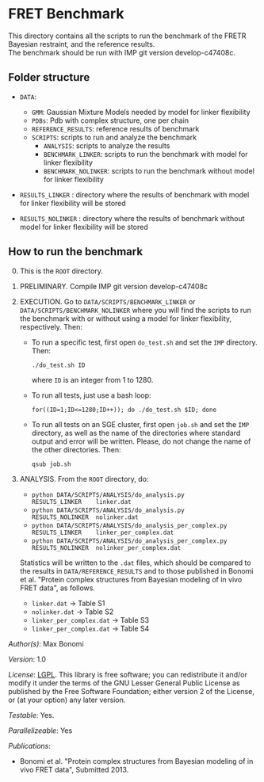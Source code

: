 # FRET Benchmark

This directory contains all the scripts to run the benchmark of the FRETR
Bayesian restraint, and the reference results.  
The benchmark should be run with IMP git version develop-c47408c.

## Folder structure 

- `DATA`:
  - `GMM`:  Gaussian Mixture Models needed by model for linker flexibility
  - `PDBs`: Pdb with complex structure, one per chain
  - `REFERENCE_RESULTS`: reference results of benchmark
  - `SCRIPTS`: scripts to run and analyze the benchmark
     - `ANALYSIS`: scripts to analyze the results
     - `BENCHMARK_LINKER`: scripts to run the benchmark with model for linker flexibility
     - `BENCHMARK_NOLINKER`: scripts to run the benchmark without model for linker flexibility
      
- `RESULTS_LINKER`   : directory where the results of benchmark with model for linker flexibility will be stored
- `RESULTS_NOLINKER` : directory where the results of benchmark without model for linker flexibility will be stored

## How to run the benchmark 

0) This is the `ROOT` directory.

1) PRELIMINARY. Compile IMP git version develop-c47408c

2) EXECUTION. Go to `DATA/SCRIPTS/BENCHMARK_LINKER` or `DATA/SCRIPTS/BENCHMARK_NOLINKER` where you will find
   the scripts to run the benchmark with or without using a model for linker flexibility, respectively. Then: 

   - To run a specific test, first open `do_test.sh` and set the `IMP` directory. Then:

      `./do_test.sh ID`

     where `ID` is an integer from 1 to 1280.

   - To run all tests, just use a bash loop:

      `for((ID=1;ID<=1280;ID++)); do ./do_test.sh $ID; done`

   - To run all tests on an SGE cluster, first open `job.sh` and set the `IMP` directory, as well as
     the name of the directories where standard output and error will be written.
     Please, do not change the name of the other directories. Then:

      `qsub job.sh`

3) ANALYSIS. From the `ROOT` directory, do:

   - `python DATA/SCRIPTS/ANALYSIS/do_analysis.py             RESULTS_LINKER    linker.dat`    
   - `python DATA/SCRIPTS/ANALYSIS/do_analysis.py             RESULTS_NOLINKER  nolinker.dat`
   - `python DATA/SCRIPTS/ANALYSIS/do_analysis_per_complex.py RESULTS_LINKER    linker_per_complex.dat`
   - `python DATA/SCRIPTS/ANALYSIS/do_analysis_per_complex.py RESULTS_NOLINKER  nolinker_per_complex.dat`

   Statistics will be written to the `.dat` files, which should be compared to the results in `DATA/REFERENCE_RESULTS` and to those
   published in Bonomi et al. "Protein complex structures from Bayesian modeling of in vivo FRET data", as follows.
   - `linker.dat`             -> Table S1
   - `nolinker.dat`           -> Table S2
   - `linker_per_complex.dat` -> Table S3
   - `linker_per_complex.dat` -> Table S4


_Author(s)_: Max Bonomi

_Version_: 1.0


_License_: [LGPL](http://www.gnu.org/licenses/old-licenses/lgpl-2.1.html).
This library is free software; you can redistribute it and/or
modify it under the terms of the GNU Lesser General Public
License as published by the Free Software Foundation; either
version 2 of the License, or (at your option) any later version.

_Testable_: Yes.

_Parallelizeable_: Yes

_Publications_:
 - Bonomi et al. "Protein complex structures from Bayesian modeling of in vivo FRET data", Submitted 2013. 
